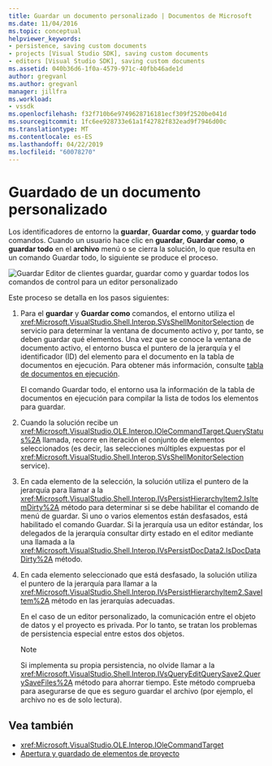 ```yaml
---
title: Guardar un documento personalizado | Documentos de Microsoft
ms.date: 11/04/2016
ms.topic: conceptual
helpviewer_keywords:
- persistence, saving custom documents
- projects [Visual Studio SDK], saving custom documents
- editors [Visual Studio SDK], saving custom documents
ms.assetid: 040b36d6-1f0a-4579-971c-40fbb46ade1d
author: gregvanl
ms.author: gregvanl
manager: jillfra
ms.workload:
- vssdk
ms.openlocfilehash: f32f710b6e9749628716181ecf309f2520be041d
ms.sourcegitcommit: 1fc6ee928733e61a1f42782f832ead9f7946d00c
ms.translationtype: MT
ms.contentlocale: es-ES
ms.lasthandoff: 04/22/2019
ms.locfileid: "60078270"
---
```

# <a name="saving-a-custom-document"></a>Guardado de un documento personalizado
Los identificadores de entorno la **guardar**, **Guardar como**, y **guardar todo** comandos. Cuando un usuario hace clic en **guardar**, **Guardar como**, **o guardar todo** en el **archivo** menú o se cierra la solución, lo que resulta en un comando Guardar todo, lo siguiente se produce el proceso.

 ![Guardar Editor de clientes](../../extensibility/internals/media/private.gif "privada") guardar, guardar como y guardar todos los comandos de control para un editor personalizado

 Este proceso se detalla en los pasos siguientes:

1. Para el **guardar** y **Guardar como** comandos, el entorno utiliza el <xref:Microsoft.VisualStudio.Shell.Interop.SVsShellMonitorSelection> de servicio para determinar la ventana de documento activo y, por tanto, se deben guardar qué elementos. Una vez que se conoce la ventana de documento activo, el entorno busca el puntero de la jerarquía y el identificador (ID) del elemento para el documento en la tabla de documentos en ejecución. Para obtener más información, consulte [tabla de documentos en ejecución](../../extensibility/internals/running-document-table.md).

     El comando Guardar todo, el entorno usa la información de la tabla de documentos en ejecución para compilar la lista de todos los elementos para guardar.

2. Cuando la solución recibe un <xref:Microsoft.VisualStudio.OLE.Interop.IOleCommandTarget.QueryStatus%2A> llamada, recorre en iteración el conjunto de elementos seleccionados (es decir, las selecciones múltiples expuestas por el <xref:Microsoft.VisualStudio.Shell.Interop.SVsShellMonitorSelection> service).

3. En cada elemento de la selección, la solución utiliza el puntero de la jerarquía para llamar a la <xref:Microsoft.VisualStudio.Shell.Interop.IVsPersistHierarchyItem2.IsItemDirty%2A> método para determinar si se debe habilitar el comando de menú de guardar. Si uno o varios elementos están desfasados, está habilitado el comando Guardar. Si la jerarquía usa un editor estándar, los delegados de la jerarquía consultar dirty estado en el editor mediante una llamada a la <xref:Microsoft.VisualStudio.Shell.Interop.IVsPersistDocData2.IsDocDataDirty%2A> método.

4. En cada elemento seleccionado que está desfasado, la solución utiliza el puntero de la jerarquía para llamar a la <xref:Microsoft.VisualStudio.Shell.Interop.IVsPersistHierarchyItem2.SaveItem%2A> método en las jerarquías adecuadas.

     En el caso de un editor personalizado, la comunicación entre el objeto de datos y el proyecto es privada. Por lo tanto, se tratan los problemas de persistencia especial entre estos dos objetos.

    > [!NOTE]
    >  Si implementa su propia persistencia, no olvide llamar a la <xref:Microsoft.VisualStudio.Shell.Interop.IVsQueryEditQuerySave2.QuerySaveFiles%2A> método para ahorrar tiempo. Este método comprueba para asegurarse de que es seguro guardar el archivo (por ejemplo, el archivo no es de solo lectura).

## <a name="see-also"></a>Vea también
- <xref:Microsoft.VisualStudio.OLE.Interop.IOleCommandTarget>
- [Apertura y guardado de elementos de proyecto](../../extensibility/internals/opening-and-saving-project-items.md)